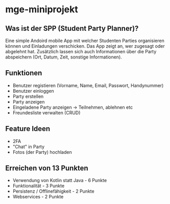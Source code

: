 # mge-miniprojekt

## Was ist der SPP (Student Party Planner)?
Eine simple Andoird mobile App mit welcher Studenten Parties organisieren können und Einladungen verschicken. Das App zeigt an, wer zugesagt oder abgelehnt hat.
Zusätzlich lassen sich auch Informationen über die Party abspeichern (Ort, Datum, Zeit, sonstige Informationen).

## Funktionen
- Benutzer registieren (Vorname, Name, Email, Passwort, Handynummer)
- Benutzer einloggen
- Party erstellen
- Party anzeigen
- Eingeladene Party anzeigen -> Teilnehmen, ablehnen etc
- Freundesliste verwalten (CRUD)

## Feature Ideen
- 2FA
- "Chat" in Party
- Fotos (der Party) hochladen


## Erreichen von 13 Punkten
- Verwendung von Kotlin statt Java - 6 Punkte
- Funktionalität - 3 Punkte
- Persistenz / Offlinefähigkeit - 2 Punkte
- Webservices - 2 Punkte
